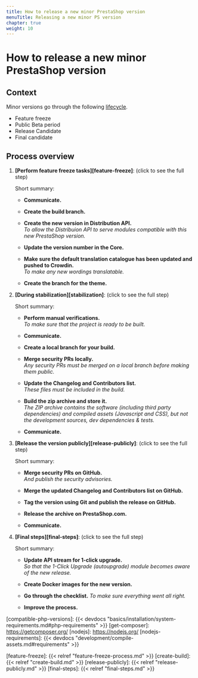 ```yaml
---
title: How to release a new minor PrestaShop version
menuTitle: Releasing a new minor PS version
chapter: true
weight: 10
---
```


# How to release a new minor PrestaShop version

## Context

Minor versions go through the following [lifecycle][lifecycle].
- Feature freeze
- Public Beta period
- Release Candidate
- Final candidate


## Process overview

1. **[Perform feature freeze tasks][feature-freeze]**: (click to see the full step)
   
   Short summary:
   
   - **Communicate.**

   - **Create the build branch.**

   - **Create the new version in Distribution API.**  
    _To allow the Distribuion API to serve modules compatible with this new PrestaShop version._
    
   - **Update the version number in the Core.**
   
   - **Make sure the default translation catalogue has been updated and pushed to Crowdin.**  
   _To make any new wordings translatable._

   - **Create the branch for the theme.**  

2. **[During stabilization][stabilization]**: (click to see the full step)

   Short summary:

   - **Perform manual verifications.**  
   _To make sure that the project is ready to be built._
   
   - **Communicate.**

   - **Create a local branch for your build.**

   - **Merge security PRs locally.**  
     _Any security PRs must be merged on a local branch before making them public._

   - **Update the Changelog and Contributors list.**  
     _These files must be included in the build._
   
   - **Build the zip archive and store it.**  
     _The ZIP archive contains the software (including third party dependencies) and compiled assets (Javascript and CSS), but not the development sources, dev dependencies & tests._

   - **Communicate.**

3. **[Release the version publicly][release-publicly]**: (click to see the full step)

   Short summary:

   - **Merge security PRs on GitHub.**  
     _And publish the security advisories._

   - **Merge the updated Changelog and Contributors list on GitHub.**
   
   - **Tag the version using Git and publish the release on GitHub.**

   - **Release the archive on PrestaShop.com.**

   - **Communicate.**

4. **[Final steps][final-steps]**: (click to see the full step)

   Short summary:

   - **Update API stream for 1-click upgrade.**  
     _So that the 1-Click Upgrade (autoupgrade) module becomes aware of the new release._

   - **Create Docker images for the new version.**

   - **Go through the checklist.**
     _To make sure everything went all right._

   - **Improve the process.**


[lifecycle]: https://devdocs.prestashop-project.org/8/project/release/minor-release-lifecycle/
[github-repository]: https://github.com/prestashop/prestashop
[php]: https://www.php.net/
[compatible-php-versions]: {{< devdocs "basics/installation/system-requirements.md#php-requirements" >}}
[get-composer]: https://getcomposer.org/
[nodejs]: https://nodejs.org/
[nodejs-requirements]: {{< devdocs "development/compile-assets.md#requirements" >}}

[feature-freeze]: {{< relref "feature-freeze-process.md" >}}
[create-build]: {{< relref "create-build.md" >}}
[release-publicly]: {{< relref "release-publicly.md" >}}
[final-steps]: {{< relref "final-steps.md" >}}